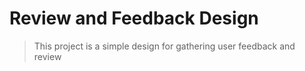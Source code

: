 # Review and Feedback Design

> This project is a simple design for gathering user feedback and review 